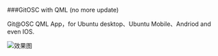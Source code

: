###GitOSC with QML (no more update)

Git@OSC QML App，for Ubuntu desktop、Ubuntu Mobile、Andriod and even IOS.

![效果图](./src/QQ20150923-2.png "效果图")
